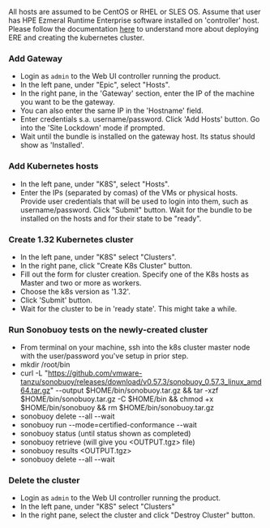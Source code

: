All hosts are assumed to be CentOS or RHEL or SLES OS.
Assume that user has HPE Ezmeral Runtime Enterprise software installed on 'controller' host.
Please follow the documentation [here](https://docs.ezmeral.hpe.com/runtime-enterprise/57/) to understand more about deploying ERE and creating the kubernetes cluster.

### Add Gateway 
- Login as `admin` to the Web UI controller running the product.
- In the left pane, under "Epic", select "Hosts".
- In the right pane, in the 'Gateway' section, enter the IP of the machine you want to be the gateway.
- You can also enter the same IP in the 'Hostname' field.
- Enter credentials s.a. username/password. Click 'Add Hosts' button. Go into the 'Site Lockdown' mode if prompted.
- Wait until the bundle is installed on the gateway host. Its status should show as 'Installed'. 

### Add Kubernetes hosts
- In the left pane, under "K8S", select "Hosts".
- Enter the IPs (separated by comas) of the VMs or physical hosts. Provide user credentials that will be used to login into them, such as username/password. Click "Submit" button. Wait for the bundle to be installed on the hosts and for their state to be "ready".

### Create 1.32 Kubernetes cluster
- In the left pane, under "K8S" select "Clusters". 
- In the right pane, click "Create K8s Cluster" button.
- Fill out the form for cluster creation. Specify one of the K8s hosts as Master and two or more as workers.
- Choose the k8s version as '1.32'.
- Click 'Submit' button.
- Wait for the cluster to be in 'ready state'. This might take a while.

### Run Sonobuoy tests on the newly-created cluster
- From terminal on your machine, ssh into the k8s cluster master node with the user/password you've setup in prior step.
- mkdir /root/bin
- curl -L "https://github.com/vmware-tanzu/sonobuoy/releases/download/v0.57.3/sonobuoy_0.57.3_linux_amd64.tar.gz" --output $HOME/bin/sonobuoy.tar.gz && tar -xzf $HOME/bin/sonobuoy.tar.gz -C $HOME/bin && chmod +x $HOME/bin/sonobuoy && rm $HOME/bin/sonobuoy.tar.gz
- sonobuoy delete --all --wait
- sonobuoy run --mode=certified-conformance --wait
- sonobuoy status (until status shown as completed)
- sonobuoy retrieve (will give you <OUTPUT.tgz> file)
- sonobuoy results <OUTPUT.tgz>
- sonobuoy delete --all --wait

### Delete the cluster
- Login as `admin` to the Web UI controller running the product.
- In the left pane, under "K8S" select "Clusters"
- In the right pane, select the cluster and click "Destroy Cluster" button.